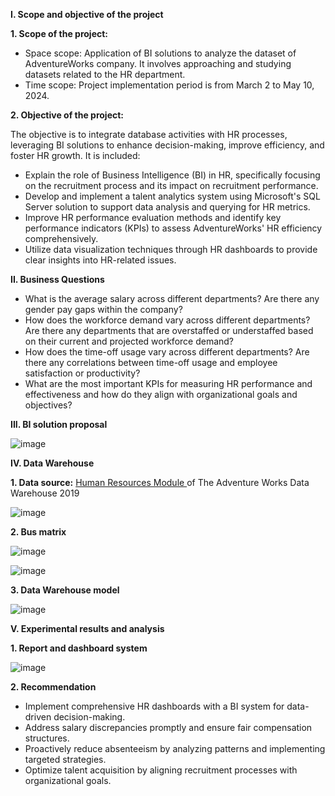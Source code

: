 **I. Scope and objective of the project**

**1. Scope of the project:**

- Space scope: Application of BI solutions to analyze the dataset of AdventureWorks company. It involves approaching and studying datasets related to the HR department.
- Time scope: Project implementation period is from March 2 to May 10, 2024.

**2. Objective of the project:**

The objective is to integrate database activities with HR processes, leveraging BI solutions to enhance decision-making, improve efficiency, and foster HR growth. It is included:
- Explain the role of Business Intelligence (BI) in HR, specifically focusing on the recruitment process and its impact on recruitment performance.
- Develop and implement a talent analytics system using Microsoft's SQL Server solution to support data analysis and querying for HR metrics.
- Improve HR performance evaluation methods and identify key performance indicators (KPIs) to assess AdventureWorks' HR efficiency comprehensively.
- Utilize data visualization techniques through HR dashboards to provide clear insights into HR-related issues.

**II. Business Questions**

- What is the average salary across different departments? Are there any gender pay gaps within the company?
- How does the workforce demand vary across different departments? Are there any departments that are overstaffed or understaffed based on their current and projected workforce demand?
- How does the time-off usage vary across different departments? Are there any correlations between time-off usage and employee satisfaction or productivity?
- What are the most important KPIs for measuring HR performance and effectiveness and how do they align with organizational goals and objectives?

**III.  BI solution proposal**

![image](https://github.com/HuynhNgocDung4060390/Business-Intelligence-Solution-for-Hr-Module-of-AdventureWorks/assets/150424521/3d7bfea9-8f04-47e1-9967-8bef7d36ab78)

**IV. Data Warehouse**

**1. Data source:**
[Human Resources Module ]([url](https://dataedo.com/samples/html/AdventureWorks/doc/AdventureWorks_2/modules/Human_Resources_9/module.html))of The Adventure Works Data Warehouse 2019

![image](https://github.com/HuynhNgocDung4060390/Business-Intelligence-Solution-for-Hr-Module-of-AdventureWorks/assets/150424521/a0d9dc8a-dd45-4d0b-8c71-0c4137784dd9)


**2. Bus matrix**

![image](https://github.com/HuynhNgocDung4060390/Business-Intelligence-Solution-for-Hr-Module-of-AdventureWorks/assets/150424521/903e1509-f4a1-4d6b-967d-f323a1f12c10)

![image](https://github.com/HuynhNgocDung4060390/Business-Intelligence-Solution-for-Hr-Module-of-AdventureWorks/assets/150424521/68cd63e3-3322-4e2f-a0b0-5f6730c52810)

**3. Data Warehouse model**

![image](https://github.com/HuynhNgocDung4060390/Business-Intelligence-Solution-for-Hr-Module-of-AdventureWorks/assets/150424521/041a1a6b-e249-40c9-95ed-fb3ec0d7a4c1)

**V. Experimental results and analysis**

**1. Report and dashboard system**

![image](https://github.com/HuynhNgocDung4060390/Business-Intelligence-Solution-for-Hr-Module-of-AdventureWorks/assets/150424521/bc83f83e-bc69-44bd-8634-283b45f2c20f)

**2. Recommendation**
- Implement comprehensive HR dashboards with a BI system for data-driven decision-making.
- Address salary discrepancies promptly and ensure fair compensation structures.
- Proactively reduce absenteeism by analyzing patterns and implementing targeted strategies.
- Optimize talent acquisition by aligning recruitment processes with organizational goals.
